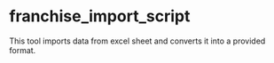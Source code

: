 # franchise_import_script
This tool imports data from excel sheet and converts it into a provided format.
